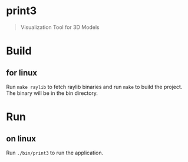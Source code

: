 # print3

> Visualization Tool for 3D Models

# Build

## for linux

Run `make raylib` to fetch raylib binaries and run `make` to build the project. The binary will be in the bin directory.

# Run

## on linux

Run `./bin/print3` to run the application.
